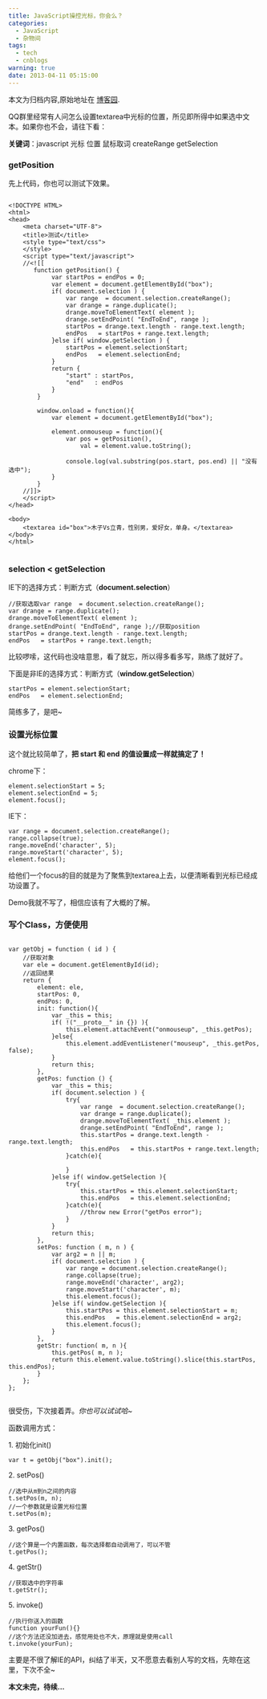 ```yaml
---
title: JavaScript操控光标，你会么？
categories:
  - JavaScript
  - 杂物间
tags:
  - tech
  - cnblogs
warning: true
date: 2013-04-11 05:15:00
---
```


<div class="history-article">本文为归档内容,原始地址在 <a href="http://www.cnblogs.com/hustskyking/archive/2013/04/11/set_and_get_cursor_position.html" target="_blank">博客园</a>.</div>

<p>QQ群里经常有人问怎么设置textarea中光标的位置，所见即所得中如果选中文本。如果你也不会，请往下看：</p>
<p><strong>关键词</strong>：javascript 光标 位置 鼠标取词 createRange getSelection</p>


<h3>getPosition</h3>
<p>先上代码，你也可以测试下效果。</p>

```这是一个Demo~

<!DOCTYPE HTML>
<html>
<head>
    <meta charset="UTF-8">
    <title>测试</title>
    <style type="text/css">
    </style>
    <script type="text/javascript">
    //<![[
       function getPosition() {
            var startPos = endPos = 0;
            var element = document.getElementById("box");
            if( document.selection ) {
                var range  = document.selection.createRange();
                var drange = range.duplicate();
                drange.moveToElementText( element );
                drange.setEndPoint( "EndToEnd", range );
                startPos = drange.text.length - range.text.length;
                endPos   = startPos + range.text.length;
            }else if( window.getSelection ) {
                startPos = element.selectionStart;
                endPos   = element.selectionEnd;
            }
            return {
                "start" : startPos,
                "end"   : endPos
            }
        }

        window.onload = function(){
            var element = document.getElementById("box");

            element.onmouseup = function(){
                var pos = getPosition(),
                    val = element.value.toString();

                console.log(val.substring(pos.start, pos.end) || "没有选中");
            }
        }
    //]]>
    </script>
</head>

<body>
    <textarea id="box">木子Vs立青，性别男，爱好女，单身。</textarea>
</body>
</html>


```

<script type="text/javascript">// <![CDATA[
function getPosition() {
  var startPos = endPos = 0;
  var element = document.getElementById("skyking-box");
  if (document.selection) {
    var range = document.selection.createRange();
    var drange = range.duplicate();
    drange.moveToElementText(element);
    drange.setEndPoint("EndToEnd", range);
    startPos = drange.text.length - range.text.length;
    endPos = startPos + range.text.length;
  } else if (window.getSelection) {
    startPos = element.selectionStart;
    endPos = element.selectionEnd;
  }
  return {
    "start": startPos,
    "end": endPos
  }
}
function log(str) {
  var lb = document.getElementById("skyking-log-box");
  lb.innerHTML = lb.innerHTML + "<br /><strong style="color: blue;">&gt;</strong> " + str;
}
function showLog() {
    var pos = getPosition(),
        val = element.value.toString();
    log(val.substring(pos.start, pos.end) || "没有选中");
};
// ]]&gt;</script>


<h3>selection <&nbsp;getSelection</h3>
<p>IE下的选择方式：判断方式（<strong>document.selection</strong>）</p>

```
//获取选取var range  = document.selection.createRange();
var drange = range.duplicate();
drange.moveToElementText( element );
drange.setEndPoint( "EndToEnd", range );//获取position
startPos = drange.text.length - range.text.length;
endPos   = startPos + range.text.length;

```

<p>比较啰嗦，这代码也没啥意思，看了就忘，所以得多看多写，熟练了就好了。</p>
<p>下面是非IE的选择方式：判断方式（<strong>window.getSelection</strong>）</p>

```
startPos = element.selectionStart;
endPos   = element.selectionEnd;

```

<p>简练多了，是吧~</p>


<h3>设置光标位置</h3>
<p>这个就比较简单了，<strong>把 start 和 end 的值设置成一样就搞定了！</strong></p>
<p>chrome下：</p>

```
element.selectionStart = 5;
element.selectionEnd = 5;
element.focus();

```

<p>IE下：</p>

```
var range = document.selection.createRange();
range.collapse(true);
range.moveEnd('character', 5);
range.moveStart('character', 5);
element.focus();

```

<p>给他们一个focus的目的就是为了聚焦到textarea上去，以便清晰看到光标已经成功设置了。</p>
<p>Demo我就不写了，相信应该有了大概的了解。</p>


<h3>写个Class，方便使用</h3>

```chrome下测试没问题，IE下，哎。。搞了半天，还是不兼容

var getObj = function ( id ) {
    //获取对象
    var ele = document.getElementById(id);
    //返回结果
    return {
        element: ele,
        startPos: 0,
        endPos: 0,
        init: function(){
            var _this = this;
            if( !("__proto__" in {}) ){
                this.element.attachEvent("onmouseup", _this.getPos);
            }else{
                this.element.addEventListener("mouseup", _this.getPos, false);
            }
            return this;
        },
        getPos: function () {
            var _this = this;
            if( document.selection ) {
                try{
                    var range  = document.selection.createRange();
                    var drange = range.duplicate();
                    drange.moveToElementText( _this.element );
                    drange.setEndPoint( "EndToEnd", range );
                    this.startPos = drange.text.length - range.text.length;
                    this.endPos   = this.startPos + range.text.length;
                }catch(e){

                }
            }else if( window.getSelection ){
                try{
                    this.startPos = this.element.selectionStart;
                    this.endPos   = this.element.selectionEnd;
                }catch(e){
                    //throw new Error("getPos error");
                }
            }
            return this;
        },
        setPos: function ( m, n ) {
            var arg2 = n || m;
            if( document.selection ) {
                var range = document.selection.createRange();
                range.collapse(true);
                range.moveEnd('character', arg2);
                range.moveStart('character', m);
                this.element.focus();
            }else if( window.getSelection ){
                this.startPos = this.element.selectionStart = m;
                this.endPos   = this.element.selectionEnd = arg2;
                this.element.focus();
            }
        },
        getStr: function( m, n ){
            this.getPos( m, n );
            return this.element.value.toString().slice(this.startPos, this.endPos);
        }
    };
};


```

<p>很受伤，下次接着弄。<em>你也可以试试哈~</em></p>
<p>函数调用方式：</p>
<p>1. 初始化init()</p>

```
var t = getObj("box").init();

```

<p>2. setPos()</p>

```
//选中从m到n之间的内容
t.setPos(m, n);
//一个参数就是设置光标位置
t.setPos(m);

```

<p>3. getPos()</p>

```
//这个算是一个内置函数，每次选择都自动调用了，可以不管
t.getPos();

```

<p>4. getStr()</p>

```
//获取选中的字符串
t.getStr();

```

<p>5. invoke()</p>

```
//执行你送入的函数
function yourFun(){}
//这个方法还没加进去，感觉用处也不大，原理就是使用call
t.invoke(yourFun);

```



<p>主要是不很了解IE的API，纠结了半天，又不愿意去看别人写的文档，先晾在这里，下次不全~</p>
<p><strong>本文未完，待续...</strong></p>